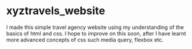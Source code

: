 # xyztravels_website
I made this simple travel agency website using my understanding of the basics of html and css. I hope to improve on this soon, after I have learnt more advanced concepts of css such media query, flexbox etc.
